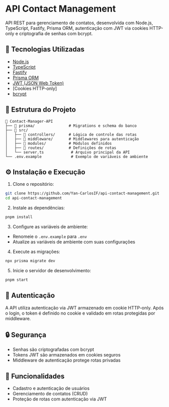 # API Contact Management

API REST para gerenciamento de contatos, desenvolvida com Node.js, TypeScript, Fastify, Prisma ORM, autenticação com JWT via cookies HTTP-only e criptografia de senhas com bcrypt.

## 🚀 Tecnologias Utilizadas

- [Node.js](https://nodejs.org/)
- [TypeScript](https://www.typescriptlang.org/)
- [Fastify](https://fastify.dev/)
- [Prisma ORM](https://www.prisma.io/)
- [JWT (JSON Web Token)](https://jwt.io/)
- [Cookies HTTP-only]
- [bcrypt](https://www.npmjs.com/package/bcrypt)

## 📁 Estrutura do Projeto

```
📁 Contact-Manager-API
├── 📁 prisma/               # Migrations e schema do banco
├── 📁 src/
│   ├── 📁 controllers/      # Lógica de controle das rotas
│   ├── 📁 middleware/       # Middlewares para autenticação
│   ├── 📁 modules/          # Módulos definidos
│   ├── 📁 routes/           # Definições de rotas
│   └── server.ts            # Arquivo principal da API
└── .env.example             # Exemplo de variáveis de ambiente
```

## ⚙️ Instalação e Execução

1. Clone o repositório:

```bash
git clone https://github.com/Yan-CarlosIF/api-contact-management.git
cd api-contact-management
```

2. Instale as dependências:

```bash
pnpm install
```

3. Configure as variáveis de ambiente:

- Renomeie o `.env.example` para `.env`
- Atualize as variáveis de ambiente com suas configurações

4. Execute as migrações:

```bash
npx prisma migrate dev
```

5. Inicie o servidor de desenvolvimento:

```bash
pnpm start
```

## 🔐 Autenticação

A API utiliza autenticação via JWT armazenado em cookie HTTP-only. Após o login, o token é definido no cookie e validado em rotas protegidas por middleware.

## 🔒 Segurança

- Senhas são criptografadas com bcrypt
- Tokens JWT são armazenados em cookies seguros
- Middleware de autenticação protege rotas privadas

## 📌 Funcionalidades

- Cadastro e autenticação de usuários
- Gerenciamento de contatos (CRUD)
- Proteção de rotas com autenticação via JWT
